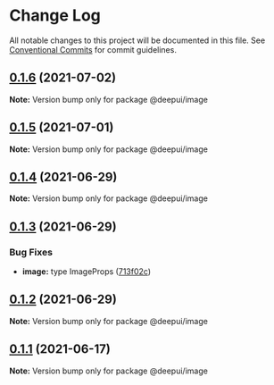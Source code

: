 # Change Log

All notable changes to this project will be documented in this file.
See [Conventional Commits](https://conventionalcommits.org) for commit guidelines.

## [0.1.6](https://github.com/deepecom/deepui/compare/@deepui/image@0.1.5...@deepui/image@0.1.6) (2021-07-02)

**Note:** Version bump only for package @deepui/image





## [0.1.5](https://github.com/deepecom/deepui/compare/@deepui/image@0.1.4...@deepui/image@0.1.5) (2021-07-01)

**Note:** Version bump only for package @deepui/image





## [0.1.4](https://github.com/deepecom/deepui/compare/@deepui/image@0.1.3...@deepui/image@0.1.4) (2021-06-29)

**Note:** Version bump only for package @deepui/image





## [0.1.3](https://github.com/deepecom/deepui/compare/@deepui/image@0.1.2...@deepui/image@0.1.3) (2021-06-29)


### Bug Fixes

* **image:** type ImageProps ([713f02c](https://github.com/deepecom/deepui/commit/713f02c2f841c65a7e348d91ffbd3ffb332cec1e))





## [0.1.2](https://github.com/deepecom/deepui/compare/@deepui/image@0.1.1...@deepui/image@0.1.2) (2021-06-29)

**Note:** Version bump only for package @deepui/image





## [0.1.1](https://github.com/deepecom/deepui/compare/@deepui/image@0.1.0...@deepui/image@0.1.1) (2021-06-17)

**Note:** Version bump only for package @deepui/image
